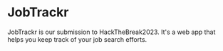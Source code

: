 # JobTrackr

JobTrackr is our submission to HackTheBreak2023. It's a web app that helps you keep track of your job search efforts. 